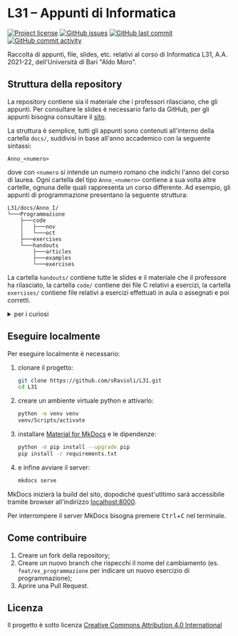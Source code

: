 # L31 – Appunti di Informatica

[![Project license](https://img.shields.io/github/license/sRavioli/L31)](./LICENSE.txt)
[![GitHub issues](https://img.shields.io/github/issues/sRavioli/L31)](https://github.com/sRavioli/L31/issues)
[![GitHub last commit](https://img.shields.io/github/last-commit/sRavioli/L31)](https://github.com/sRavioli/L31/commit/main)
[![GitHub commit activity](https://img.shields.io/github/commit-activity/m/sRavioli/L31)](https://github.com/sRavioli/L31/commits/main)

Raccolta di appunti, file, slides, etc. relativi al corso di Informatica L31,
A.A. 2021-22, dell'Università di Bari "Aldo Moro".

## Struttura della repository

La repository contiene sia il materiale che i professori rilasciano, che gli
appunti. Per consultare le slides è necessario farlo da GitHub, per gli appunti
bisogna consultare il [sito](https://sravioli.github.io/L31/).

La struttura è semplice, tutti gli appunti sono contenuti all'interno della
cartella `docs/`, suddivisi in base all'anno accademico con la seguente sintassi:

```text
Anno_<numero>
```

dove con `<numero` si intende un numero romano che indichi l'anno del corso di
laurea. Ogni cartella del tipo `Anno_<numero>` contiene a sua volta altre
cartelle, ognuna delle quali rappresenta un corso differente. Ad esempio, gli
appunti di programmazione presentano la seguente struttura:

```text
L31/docs/Anno_I/
└───Programmazione
    ├───code
    │   ├───nov
    │   └───oct
    ├───exercises
    └───handouts
        ├───articles
        ├───examples
        └───exercises
```

La cartella `handouts/` contiene tutte le slides e il materiale che il professore
ha rilasciato, la cartella `code/` contiene dei file C relativi a esercizi, la
cartella `exercises/` contiene file relativi a esercizi effettuati in aula o
assegnati e poi corretti.

<!-- markdownlint-disable MD033 -->
<details>

<summary>per i curiosi</summary>

### `.husky/`

Contiene un piccolo script che controlla se la cartella `.vscode/` oppure il
file auto-generato `CHANGELOG.md` siano stati aggiornati e se sì, esegue
automaticamente il commit di questi cambiamenti.

Il pre-push hook utilizza [Husky](https://typicode.github.io/husky/#/?id=install),
che richiede [Node.js](https://nodejs.org/it/).

Per non far eseguire l'hook bisogna effettuare il push con la flag `--no-verify`:

```sh
git push --no-verify
```

### `.vscode/`

Contiene impostazioni, snippets e estensioni consigliate per l'editor
[VSCode](https://github.com/microsoft/vscode);

</details>

## Eseguire localmente

Per eseguire localmente è necessario:

1. clonare il progetto:

    ```sh
    git clone https://github.com/sRavioli/L31.git
    cd L31
    ```

2. creare un ambiente virtuale python e attivarlo:

    ```sh
    python -m venv venv
    venv/Scripts/activate
    ```

3. installare [Material for MkDocs](https://squidfunk.github.io/mkdocs-material/)
   e le dipendenze:

    ```sh
    python -m pip install --upgrade pip
    pip install -r requirements.txt
    ```

4. e infine avviare il server:

    ```sh
    mkdocs serve
    ```

MkDocs inizierà la build del sito, dopodiché quest'utltimo sarà accessibile
tramite browser all'indirizzo [localhost:8000](http://localhost:8000/).

Per interrompere il server MkDocs bisogna premere <kbd>Ctrl</kbd>+<kbd>C</kbd>
nel terminale.
<!-- markdownlint-enable MD033 -->

## Come contribuire

1. Creare un fork della repository;
2. Creare un nuovo branch che rispecchi il nome del cambiamento (es.
   `feat/ex_programmazione` per indicare un nuovo esercizio di programmazione);
3. Aprire una Pull Request.

## Licenza

Il progetto è sotto licenza [Creative Commons Attribution 4.0 International](./LICENSE.txt)
